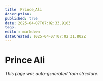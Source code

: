 ```yaml
---
title: Prince_Ali
description: 
published: true
date: 2025-04-07T07:02:33.910Z
tags: 
editor: markdown
dateCreated: 2025-04-07T07:02:31.802Z
---
```


# Prince Ali

*This page was auto-generated from structure.*